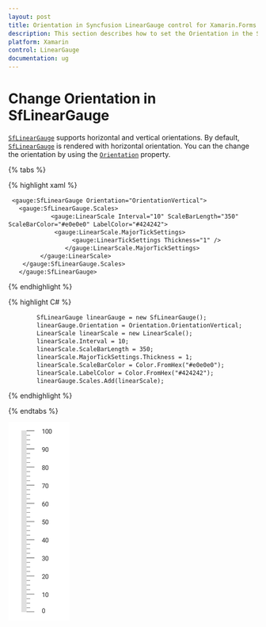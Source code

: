 ```yaml
---
layout: post 
title: Orientation in Syncfusion LinearGauge control for Xamarin.Forms
description: This section describes how to set the Orientation in the SfLinearGauge control for Xamarin.Forms platform
platform: Xamarin
control: LinearGauge
documentation: ug
---
```

# Change Orientation in SfLinearGauge

[`SfLinearGauge`](https://help.syncfusion.com/cr/xamarin/Syncfusion.SfGauge.XForms.SfLinearGauge.html) supports horizontal and vertical orientations. By default, [`SfLinearGauge`](https://help.syncfusion.com/cr/xamarin/Syncfusion.SfGauge.XForms.SfLinearGauge.html) is rendered with horizontal orientation. You can the change the orientation by using the [`Orientation`](https://help.syncfusion.com/cr/xamarin/Syncfusion.SfGauge.XForms.SfLinearGauge.html#Syncfusion_SfGauge_XForms_SfLinearGauge_OrientationProperty) property. 

{% tabs %}

{% highlight xaml %}

	 <gauge:SfLinearGauge Orientation="OrientationVertical">
       <gauge:SfLinearGauge.Scales>
                <gauge:LinearScale Interval="10" ScaleBarLength="350" ScaleBarColor="#e0e0e0" LabelColor="#424242">
                 <gauge:LinearScale.MajorTickSettings>
                      <gauge:LinearTickSettings Thickness="1" />
                    </gauge:LinearScale.MajorTickSettings>
             </gauge:LinearScale>
        </gauge:SfLinearGauge.Scales>
       </gauge:SfLinearGauge>

	
{% endhighlight %}

{% highlight C# %}

            SfLinearGauge linearGauge = new SfLinearGauge();
            linearGauge.Orientation = Orientation.OrientationVertical;
            LinearScale linearScale = new LinearScale();
            linearScale.Interval = 10;
            linearScale.ScaleBarLength = 350;
            linearScale.MajorTickSettings.Thickness = 1;
            linearScale.ScaleBarColor = Color.FromHex("#e0e0e0");
            linearScale.LabelColor = Color.FromHex("#424242");
            linearGauge.Scales.Add(linearScale);


{% endhighlight %}

{% endtabs %}

![Linear Gauge Orientation](change-orientation_images/orientaion.png)
